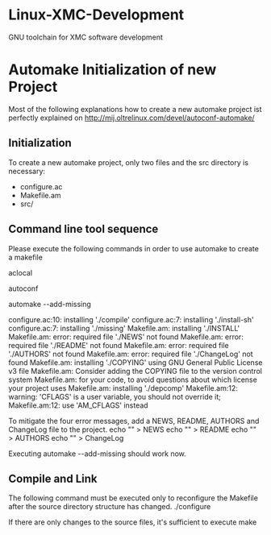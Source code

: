 # Linux-XMC-Development
GNU toolchain for XMC software development



# Automake Initialization of new Project

Most of the following explanations how to create a new automake project ist perfectly explained on
http://mij.oltrelinux.com/devel/autoconf-automake/

## Initialization
To create a new automake project, only two files and the src directory is necessary:
- configure.ac
- Makefile.am
- src/

## Command line tool sequence
Please execute the following commands in order to use automake to create a makefile

aclocal

autoconf

automake --add-missing

configure.ac:10: installing './compile'
configure.ac:7: installing './install-sh'
configure.ac:7: installing './missing'
Makefile.am: installing './INSTALL'
Makefile.am: error: required file './NEWS' not found
Makefile.am: error: required file './README' not found
Makefile.am: error: required file './AUTHORS' not found
Makefile.am: error: required file './ChangeLog' not found
Makefile.am: installing './COPYING' using GNU General Public License v3 file
Makefile.am:     Consider adding the COPYING file to the version control system
Makefile.am:     for your code, to avoid questions about which license your project uses
Makefile.am: installing './depcomp'
Makefile.am:12: warning: 'CFLAGS' is a user variable, you should not override it;
Makefile.am:12: use 'AM_CFLAGS' instead

To mitigate the four error messages, add a NEWS, README, AUTHORS and ChangeLog file to the project.
echo "" > NEWS
echo "" > README
echo "" > AUTHORS
echo "" > ChangeLog

Executing automake --add-missing should work now.

## Compile and Link

The following command must be executed only to reconfigure the Makefile after the source directory structure has changed.
./configure

If there are only changes to the source files, it's sufficient to execute
make
















